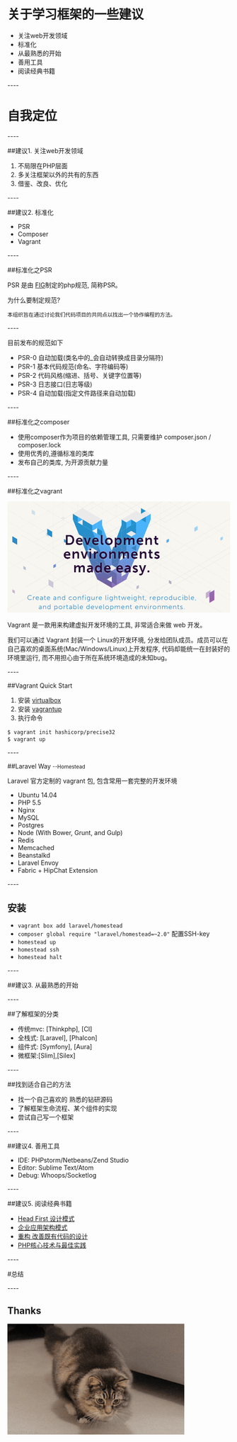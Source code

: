 
<!-- .slide: data-background="assets/img/light.jpg" class="bg-inverse" data-background-transition="zoom" data-transition="fade"-->

# 关于学习框架的一些建议

- 关注web开发领域
- 标准化
- 从最熟悉的开始
- 善用工具
- 阅读经典书籍

--<n>--


<!-- .slide: data-background="assets/img/jet-sky.jpg" class="bg-inverse" data-background-transition="linear" data-transition="fade"-->

# 自我定位

--<d>--

##建议1. 关注web开发领域

1. 不局限在PHP层面
2. 多关注框架以外的共有的东西
3. 借鉴、改良、优化

--<n>--

##建议2. 标准化

- PSR 
- Composer
- Vagrant

--<d>--

##标准化之PSR

PSR 是由 [FIG](http://www.php-fig.org/)制定的php规范, 简称PSR。

为什么要制定规范?<!-- .element: class="fragment" data-fragment-index="1" -->

`本组织旨在通过讨论我们代码项目的共同点以找出一个协作编程的方法。`<!-- .element: class="fragment" data-fragment-index="2" -->

--<d>--

目前发布的规范如下

- PSR-0 自动加载(类名中的_会自动转换成目录分隔符)
- PSR-1 基本代码规范(命名、字符编码等)
- PSR-2 代码风格(缩进、括号、关键字位置等)
- PSR-3 日志接口(日志等级)
- PSR-4 自动加载(指定文件路径来自动加载)

--<d>--


##标准化之composer

- 使用composer作为项目的依赖管理工具, 只需要维护 composer.json / composer.lock
- 使用优秀的,遵循标准的类库
- 发布自己的类库, 为开源贡献力量

--<d>--

##标准化之vagrant

![](assets/img/vagrant.png)

Vagrant 是一款用来构建虚拟开发环境的工具, 非常适合来做 web 开发。

我们可以通过 Vagrant 封装一个 Linux的开发环境, 分发给团队成员。成员可以在自己喜欢的桌面系统(Mac/Windows/Linux)上开发程序, 代码却能统一在封装好的环境里运行, 而不用担心由于所在系统环境造成的未知bug。<!-- .element: style="text-align:left;" -->

--<d>--

##Vagrant Quick Start

1. 安装 [virtualbox](https://www.virtualbox.org/wiki/Downloads)
2. 安装 [vagrantup](http://downloads.vagrantup.com/)
3. 执行命令<!-- .element: style="margin-bottom: 20px;" -->

```
$ vagrant init hashicorp/precise32
$ vagrant up
```

--<d>--

##Laravel Way <small>--Homestead</small><!-- .element: style="vertical-align:bottom;" -->

Laravel 官方定制的 vagrant 包, 包含常用一套完整的开发环境

- Ubuntu 14.04
- PHP 5.5
- Nginx
- MySQL
- Postgres
- Node (With Bower, Grunt, and Gulp)
- Redis
- Memcached
- Beanstalkd
- Laravel Envoy
- Fabric + HipChat Extension

--<d>--

## 安装

- `vagrant box add laravel/homestead`
- `composer global require "laravel/homestead=~2.0"` 配置SSH-key
- `homestead up`
- `homestead ssh`
- `homestead halt`

--<n>--

##建议3. 从最熟悉的开始

--<d>--

##了解框架的分类

- 传统mvc: [Thinkphp], [CI]
- 全栈式: [Laravel], [Phalcon]
- 组件式: [Symfony], [Aura]
- 微框架:[Slim],[Silex]

--<d>--

##找到适合自己的方法

- 找一个自己喜欢的 熟悉的钻研源码
- 了解框架生命流程、某个组件的实现
- 尝试自己写一个框架

--<n>--


##建议4. 善用工具

- IDE: PHPstorm/Netbeans/Zend Studio
- Editor: Sublime Text/Atom
- Debug: Whoops/Socketlog

--<n>--

##建议5. 阅读经典书籍

- [Head First 设计模式](http://book.douban.com/subject/2243615/)
- [企业应用架构模式](http://book.douban.com/subject/3709632/)
- [重构 改善既有代码的设计](http://book.douban.com/subject/4262627/)
- [PHP核心技术与最佳实践](http://book.douban.com/subject/20370984/)

--<n>--

#总结

--<n>--

## Thanks

![](assets/gif/inifnite_cat.gif) <!-- .element: style="width: 80%" -->